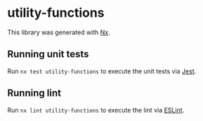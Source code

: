 # utility-functions

This library was generated with [Nx](https://nx.dev).

## Running unit tests

Run `nx test utility-functions` to execute the unit tests via [Jest](https://jestjs.io).

## Running lint

Run `nx lint utility-functions` to execute the lint via [ESLint](https://eslint.org/).
